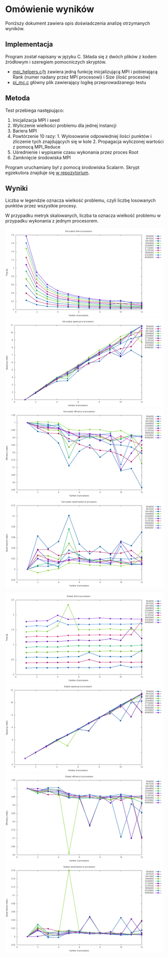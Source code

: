 # Omówienie wyników

Poniższy dokument zawiera opis doświadczenia analizę otrzymanych wyników.

## Implementacja

Program został napisany w języku C. Składa się z dwóch plików z kodem źródłowym i szeregiem pomocniczych skryptów.

  * [mpi_helpers.c](https://github.com/fanfilmu/tpr2016/blob/master/pi_mc/src/mpi_helpers.c)/[h](https://github.com/fanfilmu/tpr2016/blob/master/pi_mc/src/mpi_helpers.h)
    zawiera jedną funkcję inicjalizującą MPI i pobierającą Rank (numer nadany przez MPI procesowi) i Size (ilość procesów)
  * [pi_mc.c](https://github.com/fanfilmu/tpr2016/blob/master/pi_mc/src/pi_mc.c)
    główny plik zawierający logikę przeprowadzanego testu

## Metoda

Test przebiega następująco:

  1. Inicjalizacja MPI i seed
  2. Wyliczenie wielkości problemu dla jednej instancji
  3. Bariera MPI
  4. Powtórzenie 10 razy:
    1. Wylosowanie odpowiedniej ilości punktów i zliczenie tych znajdujących się w kole
    2. Propagacja wyliczonej wartości z pomocą MPI_Reduce
  5. Uśrednienie i wypisanie czasu wykonania przez proces Root
  6. Zamknięcie środowiska MPI

Program uruchamiany był z pomocą środowiska Scalarm. Skrypt egzekutora znajduje się [w repozytorium](https://github.com/fanfilmu/tpr2016/blob/master/pi_mc/scripts/new_executor.rb).

## Wyniki

Liczba w legendzie oznacza wielkość problemu, czyli liczbę losowanych punktów przez wszystkie procesy.

W przypadku metryk skalowanych, liczba ta oznacza wielkość problemu w przypadku wykonania z jednym procesorem.

[no_tim]: https://raw.githubusercontent.com/fanfilmu/tpr2016/master/pi_mc/report/not_scaled_time.png "Średni czas wykonania, nie skalowana"
[sc_tim]: https://raw.githubusercontent.com/fanfilmu/tpr2016/master/pi_mc/report/scaled_time.png "Średni czas wykonania, skalowana"

[no_spu]: https://raw.githubusercontent.com/fanfilmu/tpr2016/master/pi_mc/report/not_scaled_speed_up.png "Miara speed up, nie skalowana"
[sc_spu]: https://raw.githubusercontent.com/fanfilmu/tpr2016/master/pi_mc/report/scaled_speed_up.png "Miara speed up, skalowana"

[no_efi]: https://raw.githubusercontent.com/fanfilmu/tpr2016/master/pi_mc/report/not_scaled_efficiency.png "Miara efficiency, nie skalowana"
[sc_efi]: https://raw.githubusercontent.com/fanfilmu/tpr2016/master/pi_mc/report/scaled_efficiency.png "Miara efficiency, skalowana"

[no_krp]: https://raw.githubusercontent.com/fanfilmu/tpr2016/master/pi_mc/report/not_scaled_serial_fraction.png "Miara Karpa-Flatta, nie skalowana"
[sc_krp]: https://raw.githubusercontent.com/fanfilmu/tpr2016/master/pi_mc/report/scaled_serial_fraction.png "Miara Karpa-Flatta, skalowana"

![Wyniki eksperymentu][no_tim]
![Wyniki eksperymentu][no_spu]
![Wyniki eksperymentu][no_efi]
![Wyniki eksperymentu][no_krp]

![Wyniki eksperymentu][sc_tim]
![Wyniki eksperymentu][sc_spu]
![Wyniki eksperymentu][sc_efi]
![Wyniki eksperymentu][sc_krp]
